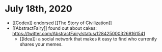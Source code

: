 # July 18th, 2020
- [[Codex]] endorsed [[The Story of Civilization]]
- [[AbstractFairy]] found out about cakes: https://twitter.com/AbstractFairy/status/1284250003268161541
    - [[Idea]]: a social network that makes it easy to find who currently shares your memes.
